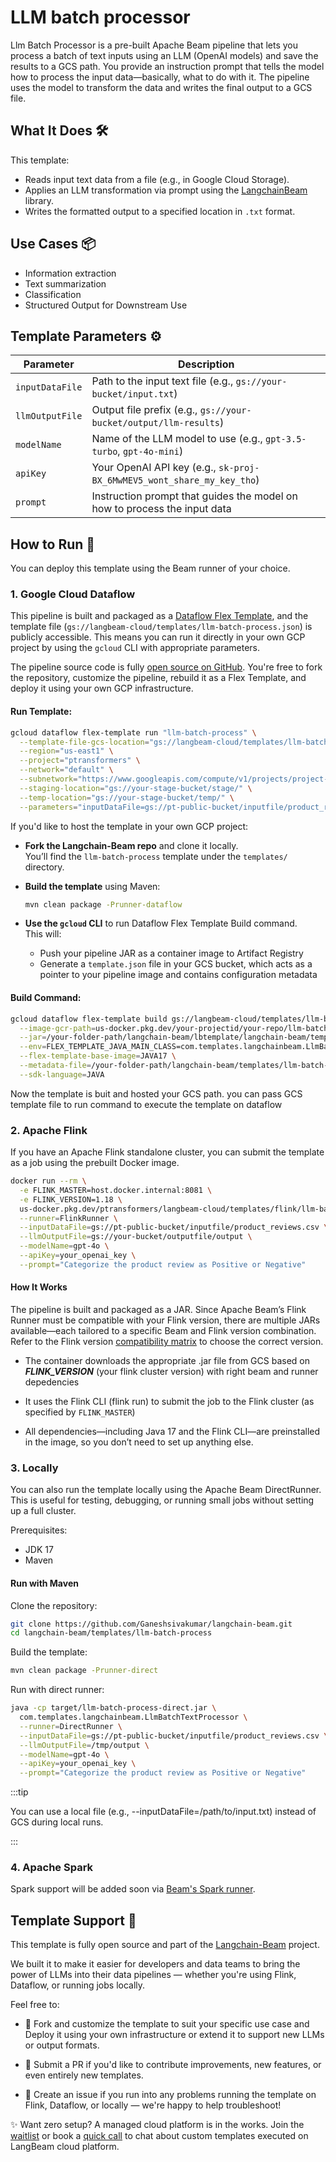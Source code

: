# LLM batch processor

Llm Batch Processor is a pre-built Apache Beam pipeline that lets you process a batch of text inputs using an LLM (OpenAI models) and save the results to a GCS path. You provide an instruction prompt that tells the model how to process the input data—basically, what to do with it. The pipeline uses the model to transform the data and writes the final output to a GCS file.


## What It Does 🛠️

This template:

- Reads input text data from a file (e.g., in Google Cloud Storage).
- Applies an LLM transformation via prompt using the [LangchainBeam](https://github.com/Ganeshsivakumar/langchain-beam) library.
- Writes the formatted output to a specified location in `.txt` format.



## Use Cases 📦

- Information extraction
- Text summarization  
- Classification    
- Structured Output for Downstream Use


## Template Parameters ⚙️

| Parameter           | Description                                                                                  |
|---------------------|----------------------------------------------------------------------------------------------|
| `inputDataFile`     | Path to the input text file (e.g., `gs://your-bucket/input.txt`)                             |
| `llmOutputFile`     | Output file prefix (e.g., `gs://your-bucket/output/llm-results`)                             |
| `modelName`         | Name of the LLM model to use (e.g., `gpt-3.5-turbo`, `gpt-4o-mini`)                          |
| `apiKey`            | Your OpenAI API key (e.g., `sk-proj-BX_6MwMEV5_wont_share_my_key_tho`)                       |
| `prompt`            | Instruction prompt that guides the model on how to process the input data                    |



## How to Run 🚀

You can deploy this template using the Beam runner of your choice.  


### 1. Google Cloud Dataflow

This pipeline is built and packaged as a [Dataflow Flex Template](https://cloud.google.com/dataflow/docs/guides/templates/using-flex-templates), and the template file (`gs://langbeam-cloud/templates/llm-batch-process.json`) is publicly accessible. This means you can run it directly in your own GCP project by using the `gcloud` CLI with appropriate parameters.

The pipeline source code is fully [open source on GitHub](https://github.com/Ganeshsivakumar/langchain-beam). You're free to fork the repository, customize the pipeline, rebuild it as a Flex Template, and deploy it using your own GCP infrastructure.

#### Run Template:

```bash
gcloud dataflow flex-template run "llm-batch-process" \
  --template-file-gcs-location="gs://langbeam-cloud/templates/llm-batch-process.json" \
  --region="us-east1" \
  --project="ptransformers" \
  --network="default" \
  --subnetwork="https://www.googleapis.com/compute/v1/projects/project-id/regions/us-east1/subnetworks/default" \
  --staging-location="gs://your-stage-bucket/stage/" \
  --temp-location="gs://your-stage-bucket/temp/" \
  --parameters="inputDataFile=gs://pt-public-bucket/inputfile/product_reviews.csv,llmOutputFile=gs://your-bucket/outputfile/output,modelName=gpt-4o-mini,apiKey=openaikey,prompt=Categorize the product review as Positive or Negative"

```

If you'd like to host the template in your own GCP project:

- **Fork the Langchain-Beam repo** and clone it locally.  
  You’ll find the `llm-batch-process` template under the `templates/` directory.

- **Build the template** using Maven:

  ```bash
  mvn clean package -Prunner-dataflow
  ```

- **Use the `gcloud` CLI** to run Dataflow Flex Template Build command.  
  This will:
  - Push your pipeline JAR as a container image to Artifact Registry
  - Generate a `template.json` file in your GCS bucket, which acts as a pointer to your pipeline image and contains configuration metadata

#### Build Command: 

```bash
gcloud dataflow flex-template build gs://langbeam-cloud/templates/llm-batch-process.json \
  --image-gcr-path=us-docker.pkg.dev/your-projectid/your-repo/llm-batch-process:latest \
  --jar=/your-folder-path/langchain-beam/lbtemplate/langchain-beam/templates/llm-batch-process/target/llm-batch-process-dataflow.jar \
  --env=FLEX_TEMPLATE_JAVA_MAIN_CLASS=com.templates.langchainbeam.LlmBatchTextProcessor \
  --flex-template-base-image=JAVA17 \
  --metadata-file=/your-folder-path/langchain-beam/templates/llm-batch-process/src/main/metadata/metadata.json \
  --sdk-language=JAVA
```

Now the template is buit and hosted your GCS path. you can pass GCS template file to run command to execute the template on dataflow 

### 2. Apache Flink

If you have an Apache Flink standalone cluster, you can submit the template as a job using the prebuilt Docker image.

```bash
docker run --rm \
  -e FLINK_MASTER=host.docker.internal:8081 \
  -e FLINK_VERSION=1.18 \
  us-docker.pkg.dev/ptransformers/langbeam-cloud/templates/flink/llm-batch-process:latest \
  --runner=FlinkRunner \
  --inputDataFile=gs://pt-public-bucket/inputfile/product_reviews.csv \
  --llmOutputFile=gs://your-bucket/outputfile/output \
  --modelName=gpt-4o \
  --apiKey=your_openai_key \
  --prompt="Categorize the product review as Positive or Negative"
```

#### How It Works

The pipeline is built and packaged as a JAR. Since Apache Beam’s Flink Runner must be compatible with your Flink version, there are multiple JARs available—each tailored to a specific Beam and Flink version combination.
Refer to the Flink version [compatibility matrix](https://beam.apache.org/documentation/runners/flink/#flink-version-compatibility) to choose the correct version. 


- The container downloads the appropriate .jar file from GCS based on ***FLINK_VERSION*** (your flink cluster version) with right beam and runner depedencies

- It uses the Flink CLI (flink run) to submit the job to the Flink cluster (as specified by `FLINK_MASTER`)

- All dependencies—including Java 17 and the Flink CLI—are preinstalled in the image, so you don’t need to set up anything else.


### 3. Locally

You can also run the template locally using the Apache Beam DirectRunner. This is useful for testing, debugging, or running small jobs without setting up a full cluster.

Prerequisites:
- JDK 17
- Maven

#### Run with Maven ####

Clone the repository:
```bash
git clone https://github.com/Ganeshsivakumar/langchain-beam.git
cd langchain-beam/templates/llm-batch-process
```

Build the template:
```bash
mvn clean package -Prunner-direct
```

Run with direct runner:
```bash
java -cp target/llm-batch-process-direct.jar \
  com.templates.langchainbeam.LlmBatchTextProcessor \
  --runner=DirectRunner \
  --inputDataFile=gs://pt-public-bucket/inputfile/product_reviews.csv \
  --llmOutputFile=/tmp/output \
  --modelName=gpt-4o \
  --apiKey=your_openai_key \
  --prompt="Categorize the product review as Positive or Negative"

```
:::tip

 You can use a local file (e.g., --inputDataFile=/path/to/input.txt) instead of GCS during local runs.

:::

### 4. Apache Spark

Spark support will be added soon via [Beam's Spark runner](https://beam.apache.org/documentation/runners/spark/).



## Template Support 🧰

This template is fully open source and part of the [Langchain-Beam](https://github.com/Ganeshsivakumar/langchain-beam) project.

We built it to make it easier for developers and data teams to bring the power of LLMs into their data pipelines — whether you're using Flink, Dataflow, or running jobs locally.

Feel free to:

- 🔧 Fork and customize the template to suit your specific use case and Deploy it using your own infrastructure or extend it to support new LLMs or output formats.

- 🌱 Submit a PR if you'd like to contribute improvements, new features, or even entirely new templates.

- 🐞 Create an issue if you run into any problems running the template on Flink, Dataflow, or locally — we're happy to help troubleshoot!



✨ Want zero setup? A managed cloud platform is in the works. Join the [waitlist](https://app.youform.com/forms/9hbdmkly) or book a [quick call](https://cal.com/ganesh-sivakumar/30min) to chat about custom templates executed on LangBeam cloud platform. 
